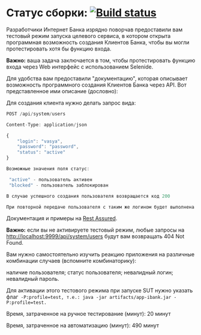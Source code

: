 # Статус сборки: [![Build status](https://ci.appveyor.com/api/projects/status/53akx7gps1legvw0?svg=true)](https://ci.appveyor.com/project/Alisa68/aqa-patterns-2)

Разработчики Интернет Банка изрядно поворчав предоставили вам тестовый режим запуска целевого сервиса, в котором открыта программная возможность создания Клиентов Банка, чтобы вы могли протестировать хотя бы функцию входа.

 **Важно:** ваша задача заключается в том, чтобы протестировать функцию входа через Web интерфейс с использованием Selenide.

Для удобства вам предоставили "документацию", которая описывает возможность программного создания Клиентов Банка через API. 
Вот представленное ими описание (дословно):

Для создания клиента нужно делать запрос вида:
```javascript
POST /api/system/users

Content-Type: application/json

{
    "login": "vasya",
    "password": "password",
    "status": "active" 
}

Возможные значения поля статус:

 "active" - пользователь активен 
 "blocked" - пользователь заблокирован

В случае успешного создания пользователя возвращается код 200

При повторной передаче пользователя с таким же логином будет выполнена перезапись данных пользователя
```
Документация и примеры на [Rest Assured](https://rest-assured.io).

**Важно:** если вы не активируете тестовый режим, любые запросы на [http://localhost:9999/api/system/users](http://localhost:9999/api/system/users) будут вам возвращать 404 Not Found.

Вам нужно самостоятельно изучить реакцию приложения на различные комбинации случаев (вспомните комбинаторику):

наличие пользователя;
статус пользователя;
невалидный логин;
невалидный пароль.

Для активации этого тестового режима при запуске SUT нужно указать флаг``` -P:profile=test, т.е.: java -jar artifacts/app-ibank.jar -P:profile=test.```

Время, затраченное на ручное тестирование (минут): 20 минут

Время, затраченное на автоматизацию (минут): 490 минут
